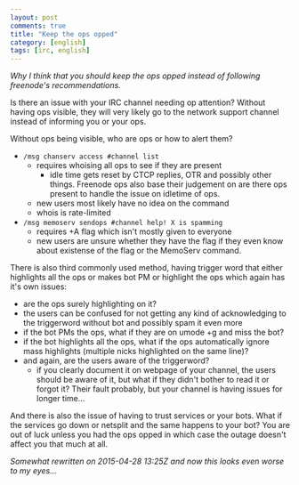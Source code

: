 ```yaml
---
layout: post
comments: true
title: "Keep the ops opped"
category: [english]
tags: [irc, english]
---
```


*Why I think that you should keep the ops opped instead of following
freenode's recommendations.*

Is there an issue with your IRC channel needing op attention? Without
having ops visible, they will very likely go to the network support channel
instead of informing you or your ops.

Without ops being visible, who are ops or how to alert them?

* `/msg chanserv access #channel list`
    * requires whoising all ops to see if they are present
        * idle time gets reset by CTCP replies, OTR and possibly other
          things. Freenode ops also base their judgement on are there ops
          present to handle the issue on idletime of ops.
    * new users most likely have no idea on the command
    * whois is rate-limited
* `/msg memoserv sendops #channel help! X is spamming`
    * requires +A flag which isn't mostly given to everyone
    * new users are unsure whether they have the flag if they even know
      about existense of the flag or the MemoServ command.

There is also third commonly used method, having trigger word that either
highlights all the ops or makes bot PM or highlight the ops which again
has it's own issues:

* are the ops surely highlighting on it?
* the users can be confused for not getting any kind of acknowledging to
  the triggerword without bot and possibly spam it even more
* if the bot PMs the ops, what if they are on umode +g and miss the bot?
* if the bot highlights all the ops, what if the ops automatically ignore
  mass highlights (multiple nicks highlighted on the same line)?
* and again, are the users aware of the triggerword?
    * if you clearly document it on webpage of your channel, the users
      should be aware of it, but what if they didn't bother to read it or
      forgot it? Their fault probably, but your channel is having issues
      for longer time...

And there is also the issue of having to trust services or your bots.
What if the services go down or netsplit and the same happens to your bot?
You are out of luck unless you had the ops opped in which case the outage
doesn't affect you that much at all.

*Somewhat rewritten on 2015-04-28 13:25Z and now this looks even worse
to my eyes...*
